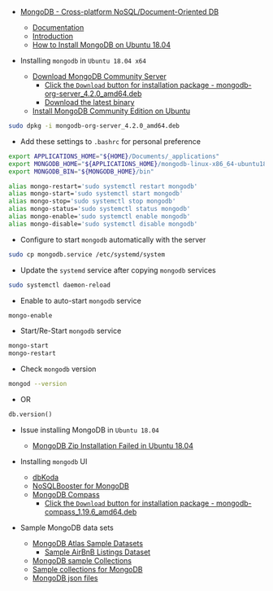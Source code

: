 - [MongoDB - Cross-platform NoSQL/Document-Oriented DB](https://docs.mongodb.com/manual/)
  - [Documentation](https://docs.mongodb.com/)
  - [Introduction](https://docs.mongodb.com/manual/introduction/)
  - [How to Install MongoDB on Ubuntu 18.04](https://www.digitalocean.com/community/tutorials/how-to-install-mongodb-on-ubuntu-18-04)

- Installing `mongodb` in `Ubuntu 18.04 x64`
  - [Download MongoDB Community Server](https://www.mongodb.com/download-center/community)
    - [Click the `Download` button for installation package - mongodb-org-server_4.2.0_amd64.deb](https://www.mongodb.com/download-center/community)
    - [Download the latest binary](https://www.mongodb.org/dl/linux/x86_64-ubuntu1804)
  - [Install MongoDB Community Edition on Ubuntu](https://docs.mongodb.com/manual/tutorial/install-mongodb-on-ubuntu/)

```bash
sudo dpkg -i mongodb-org-server_4.2.0_amd64.deb
```

- Add these settings to `.bashrc` for personal preference

```bash
export APPLICATIONS_HOME="${HOME}/Documents/_applications"
export MONGODB_HOME="${APPLICATIONS_HOME}/mongodb-linux-x86_64-ubuntu1804-4.2.0"
export MONGODB_BIN="${MONGODB_HOME}/bin"

alias mongo-restart='sudo systemctl restart mongodb'
alias mongo-start='sudo systemctl start mongodb'
alias mongo-stop='sudo systemctl stop mongodb'
alias mongo-status='sudo systemctl status mongodb'
alias mongo-enable='sudo systemctl enable mongodb'
alias mongo-disable='sudo systemctl disable mongodb'
```

- Configure to start `mongodb` automatically with the server

```bash
sudo cp mongodb.service /etc/systemd/system
```

- Update the `systemd` service after copying `mongodb` services 

```bash
sudo systemctl daemon-reload
```

- Enable to auto-start `mongodb` service

```bash
mongo-enable
```

- Start/Re-Start `mongodb` service

```bash
mongo-start
mongo-restart
```

- Check `mongodb` version

```bash
mongod --version
```

- OR 

```sql
db.version()
```

- Issue installing MongoDB in `Ubuntu 18.04`
  - [MongoDB Zip Installation Failed in Ubuntu 18.04](https://stackoverflow.com/questions/51006934/mongodb-zip-installation-failed-in-ubuntu-18-04)

- Installing `mongodb` UI
  - [dbKoda](https://www.dbkoda.com/)
  - [NoSQLBooster for MongoDB](https://nosqlbooster.com/downloads)
  - [MongoDB Compass](https://www.mongodb.com/download-center/compass)
    - [Click the `Download` button for installation package - mongodb-compass_1.19.6_amd64.deb](https://www.mongodb.com/download-center/compass)

- Sample MongoDB data sets
  - [MongoDB Atlas Sample Datasets](https://docs.atlas.mongodb.com/sample-data/available-sample-datasets/)
    - [Sample AirBnB Listings Dataset](https://docs.atlas.mongodb.com/sample-data/sample-airbnb/#sample-airbnb)
  - [MongoDB sample Collections](https://medium.com/dbkoda/mongodb-sample-collections-52d6a7745908)
  - [Sample collections for MongoDB](https://github.com/SouthbankSoftware/dbkoda-data)
  - [MongoDB json files](https://github.com/ozlerhakan/mongodb-json-files)

